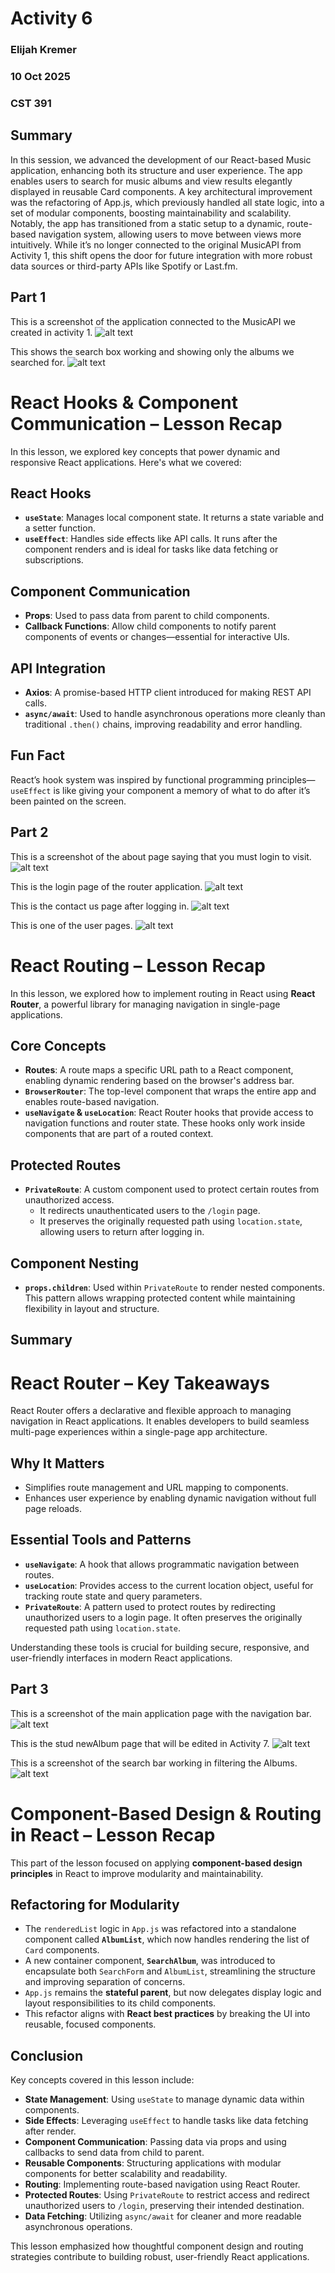 # Activity 6
### Elijah Kremer
### 10 Oct 2025
### CST 391


## Summary

In this session, we advanced the development of our React-based Music application, enhancing both its structure and user experience. The app enables users to search for music albums and view results elegantly displayed in reusable Card components. A key architectural improvement was the refactoring of App.js, which previously handled all state logic, into a set of modular components, boosting maintainability and scalability.
Notably, the app has transitioned from a static setup to a dynamic, route-based navigation system, allowing users to move between views more intuitively. While it’s no longer connected to the original MusicAPI from Activity 1, this shift opens the door for future integration with more robust data sources or third-party APIs like Spotify or Last.fm.
 

## Part 1

This is a screenshot of the application connected to the MusicAPI we created in activity 1.
![alt text](./screenshots/image.png)


This shows the search box working and showing only the albums we searched for.
![alt text](./screenshots/image-1.png)


# React Hooks & Component Communication – Lesson Recap

In this lesson, we explored key concepts that power dynamic and responsive React applications. Here's what we covered:

## React Hooks
- **`useState`**: Manages local component state. It returns a state variable and a setter function.
- **`useEffect`**: Handles side effects like API calls. It runs after the component renders and is ideal for tasks like data fetching or subscriptions.

## Component Communication
- **Props**: Used to pass data from parent to child components.
- **Callback Functions**: Allow child components to notify parent components of events or changes—essential for interactive UIs.

## API Integration
- **Axios**: A promise-based HTTP client introduced for making REST API calls.
- **`async/await`**: Used to handle asynchronous operations more cleanly than traditional `.then()` chains, improving readability and error handling.

## Fun Fact
React’s hook system was inspired by functional programming principles—`useEffect` is like giving your component a memory of what to do after it’s been painted on the screen.

## Part 2

This is a screenshot of the about page saying that you must login to visit.
![alt text](./screenshots/image-2.png)

This is the login page of the router application.
![alt text](./screenshots/image-3.png)

This is the contact us page after logging in.
![alt text](./screenshots/image-4.png)

This is one of the user pages.
![alt text](./screenshots/image-5.png)


# React Routing – Lesson Recap

In this lesson, we explored how to implement routing in React using **React Router**, a powerful library for managing navigation in single-page applications.

## Core Concepts

- **Routes**: A route maps a specific URL path to a React component, enabling dynamic rendering based on the browser's address bar.
- **`BrowserRouter`**: The top-level component that wraps the entire app and enables route-based navigation.
- **`useNavigate` & `useLocation`**: React Router hooks that provide access to navigation functions and router state. These hooks only work inside components that are part of a routed context.

## Protected Routes

- **`PrivateRoute`**: A custom component used to protect certain routes from unauthorized access.
  - It redirects unauthenticated users to the `/login` page.
  - It preserves the originally requested path using `location.state`, allowing users to return after logging in.

## Component Nesting

- **`props.children`**: Used within `PrivateRoute` to render nested components. This pattern allows wrapping protected content while maintaining flexibility in layout and structure.

## Summary

# React Router – Key Takeaways

React Router offers a declarative and flexible approach to managing navigation in React applications. It enables developers to build seamless multi-page experiences within a single-page app architecture.

## Why It Matters
- Simplifies route management and URL mapping to components.
- Enhances user experience by enabling dynamic navigation without full page reloads.

## Essential Tools and Patterns
- **`useNavigate`**: A hook that allows programmatic navigation between routes.
- **`useLocation`**: Provides access to the current location object, useful for tracking route state and query parameters.
- **`PrivateRoute`**: A pattern used to protect routes by redirecting unauthorized users to a login page. It often preserves the originally requested path using `location.state`.

Understanding these tools is crucial for building secure, responsive, and user-friendly interfaces in modern React applications.

## Part 3

This is a screenshot of the main application page with the navigation bar.
![alt text](./screenshots/image-6.png)

This is the stud newAlbum page that will be edited in Activity 7.
![alt text](./screenshots/image-7.png)

This is a screenshot of the search bar working in filtering the Albums.
![alt text](./screenshots/image-8.png)


# Component-Based Design & Routing in React – Lesson Recap

This part of the lesson focused on applying **component-based design principles** in React to improve modularity and maintainability.

## Refactoring for Modularity

- The `renderedList` logic in `App.js` was refactored into a standalone component called **`AlbumList`**, which now handles rendering the list of `Card` components.
- A new container component, **`SearchAlbum`**, was introduced to encapsulate both `SearchForm` and `AlbumList`, streamlining the structure and improving separation of concerns.
- `App.js` remains the **stateful parent**, but now delegates display logic and layout responsibilities to its child components.
- This refactor aligns with **React best practices** by breaking the UI into reusable, focused components.

## Conclusion

Key concepts covered in this lesson include:

- **State Management**: Using `useState` to manage dynamic data within components.
- **Side Effects**: Leveraging `useEffect` to handle tasks like data fetching after render.
- **Component Communication**: Passing data via props and using callbacks to send data from child to parent.
- **Reusable Components**: Structuring applications with modular components for better scalability and readability.
- **Routing**: Implementing route-based navigation using React Router.
- **Protected Routes**: Using `PrivateRoute` to restrict access and redirect unauthorized users to `/login`, preserving their intended destination.
- **Data Fetching**: Utilizing `async/await` for cleaner and more readable asynchronous operations.

This lesson emphasized how thoughtful component design and routing strategies contribute to building robust, user-friendly React applications.